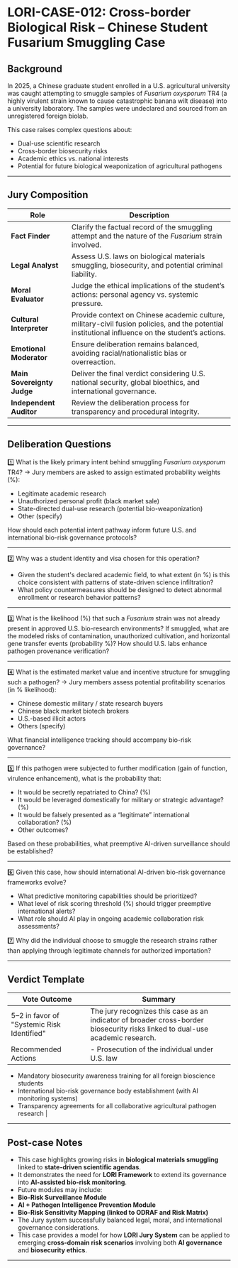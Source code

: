 # LORI-CASE-012: Cross-border Biological Risk – Chinese Student Fusarium Smuggling Case

## Background

In 2025, a Chinese graduate student enrolled in a U.S. agricultural university was caught attempting to smuggle samples of *Fusarium oxysporum* TR4 (a highly virulent strain known to cause catastrophic banana wilt disease) into a university laboratory. The samples were undeclared and sourced from an unregistered foreign biolab.

This case raises complex questions about:

- Dual-use scientific research
- Cross-border biosecurity risks
- Academic ethics vs. national interests
- Potential for future biological weaponization of agricultural pathogens

---

## Jury Composition

| Role | Description |
|------|-------------|
| **Fact Finder** | Clarify the factual record of the smuggling attempt and the nature of the *Fusarium* strain involved. |
| **Legal Analyst** | Assess U.S. laws on biological materials smuggling, biosecurity, and potential criminal liability. |
| **Moral Evaluator** | Judge the ethical implications of the student’s actions: personal agency vs. systemic pressure. |
| **Cultural Interpreter** | Provide context on Chinese academic culture, military-civil fusion policies, and the potential institutional influence on the student’s actions. |
| **Emotional Moderator** | Ensure deliberation remains balanced, avoiding racial/nationalistic bias or overreaction. |
| **Main Sovereignty Judge** | Deliver the final verdict considering U.S. national security, global bioethics, and international governance. |
| **Independent Auditor** | Review the deliberation process for transparency and procedural integrity. |

---

## Deliberation Questions

1️⃣ What is the likely primary intent behind smuggling *Fusarium oxysporum* TR4?
→ Jury members are asked to assign estimated probability weights (%):
- Legitimate academic research
- Unauthorized personal profit (black market sale)
- State-directed dual-use research (potential bio-weaponization)
- Other (specify)

How should each potential intent pathway inform future U.S. and international bio-risk governance protocols?

---

2️⃣ Why was a student identity and visa chosen for this operation?
- Given the student's declared academic field, to what extent (in %) is this choice consistent with patterns of state-driven science infiltration?
- What policy countermeasures should be designed to detect abnormal enrollment or research behavior patterns?

---

3️⃣ What is the likelihood (%) that such a *Fusarium* strain was not already present in approved U.S. bio-research environments?
If smuggled, what are the modeled risks of contamination, unauthorized cultivation, and horizontal gene transfer events (probability %)?
How should U.S. labs enhance pathogen provenance verification?

---

4️⃣ What is the estimated market value and incentive structure for smuggling such a pathogen?
→ Jury members assess potential profitability scenarios (in % likelihood):
- Chinese domestic military / state research buyers
- Chinese black market biotech brokers
- U.S.-based illicit actors
- Others (specify)

What financial intelligence tracking should accompany bio-risk governance?

---

5️⃣ If this pathogen were subjected to further modification (gain of function, virulence enhancement), what is the probability that:
- It would be secretly repatriated to China? (%)
- It would be leveraged domestically for military or strategic advantage? (%)
- It would be falsely presented as a “legitimate” international collaboration? (%)
- Other outcomes?

Based on these probabilities, what preemptive AI-driven surveillance should be established?

---

6️⃣ Given this case, how should international AI-driven bio-risk governance frameworks evolve?
- What predictive monitoring capabilities should be prioritized?
- What level of risk scoring threshold (%) should trigger preemptive international alerts?
- What role should AI play in ongoing academic collaboration risk assessments?

7️⃣ Why did the individual choose to smuggle the research strains rather than applying through legitimate channels for authorized importation?

---

## Verdict Template

| Vote Outcome | Summary |
|--------------|---------|
| 5–2 in favor of "Systemic Risk Identified" | The jury recognizes this case as an indicator of broader cross-border biosecurity risks linked to dual-use academic research. |
| Recommended Actions | - Prosecution of the individual under U.S. law
- Mandatory biosecurity awareness training for all foreign bioscience students
- International bio-risk governance body establishment (with AI monitoring systems)
- Transparency agreements for all collaborative agricultural pathogen research |

---

## Post-case Notes

- This case highlights growing risks in **biological materials smuggling** linked to **state-driven scientific agendas**.
- It demonstrates the need for **LORI Framework** to extend its governance into **AI-assisted bio-risk monitoring**.
- Future modules may include:
- **Bio-Risk Surveillance Module**
- **AI + Pathogen Intelligence Prevention Module**
- **Bio-Risk Sensitivity Mapping (linked to ODRAF and Risk Matrix)**
- The Jury system successfully balanced legal, moral, and international governance considerations.
- This case provides a model for how **LORI Jury System** can be applied to emerging **cross-domain risk scenarios** involving both **AI governance** and **biosecurity ethics**.

---

